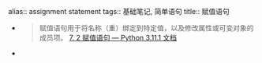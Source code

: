 alias:: assignment statement
tags:: 基础笔记, 简单语句
title:: 赋值语句

- > 赋值语句用于将名称（重）绑定到特定值，以及修改属性或可变对象的成员项。
  [7. 2 赋值语句 — Python 3.11.1 文档](https://docs.python.org/zh-cn/3/reference/simple_stmts.html#assignment-statements)
-
